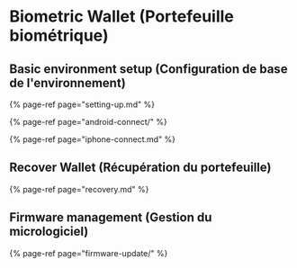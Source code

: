 # Biometric Wallet \(Portefeuille biométrique\)

## Basic environment setup \(**Configuration de base de l'environnement\)**

{% page-ref page="setting-up.md" %}

{% page-ref page="android-connect/" %}

{% page-ref page="iphone-connect.md" %}

## Recover Wallet \(**Récupération du portefeuille\)**

{% page-ref page="recovery.md" %}

## Firmware management \(**Gestion du micrologiciel\)**

{% page-ref page="firmware-update/" %}


